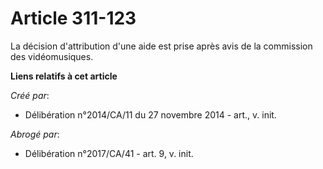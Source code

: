 # Article 311-123

La décision d'attribution d'une aide est prise après avis de la commission des vidéomusiques.

**Liens relatifs à cet article**

_Créé par_:

  - Délibération n°2014/CA/11 du 27 novembre 2014 - art., v. init.

_Abrogé par_:

  - Délibération n°2017/CA/41 - art. 9, v. init.
